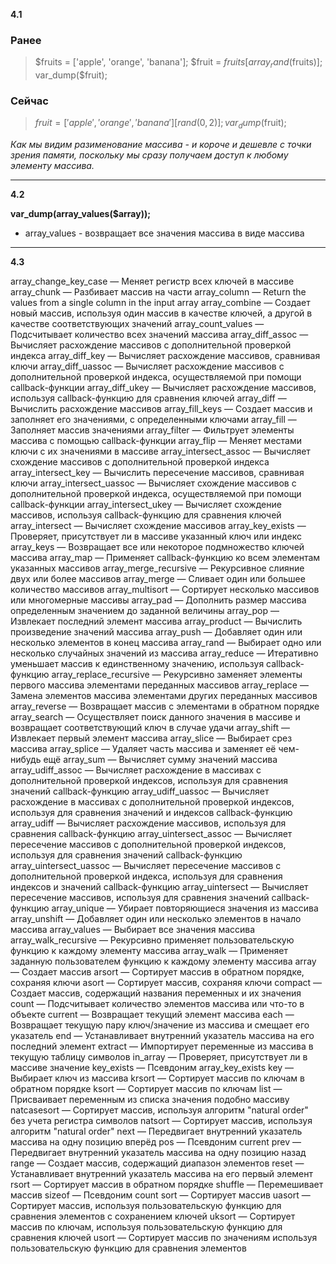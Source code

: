 __4.1__
### Ранее
>$fruits = ['apple', 'orange', 'banana'];
$fruit = $fruits[array_rand($fruits)];
var_dump($fruit);

### Сейчас
>$fruit = ['apple', 'orange', 'banana'][rand(0,2)];
var_dump($fruit);


_Как мы видим разименование массива - и короче и дешевле с точки зрения памяти, поскольку мы сразу получаем доступ к любому элементу массива._
___
__4.2__



__var_dump(array_values($array));__
* array_values - возвращает все значения массива в виде массива
___
__4.3__

array_change_key_case — Меняет регистр всех ключей в массиве
array_chunk — Разбивает массив на части
array_column — Return the values from a single column in the input array
array_combine — Создает новый массив, используя один массив в качестве ключей, а другой в качестве соответствующих значений
array_count_values — Подсчитывает количество всех значений массива
array_diff_assoc — Вычисляет расхождение массивов с дополнительной проверкой индекса
array_diff_key — Вычисляет расхождение массивов, сравнивая ключи
array_diff_uassoc — Вычисляет расхождение массивов с дополнительной проверкой индекса, осуществляемой при помощи callback-функции
array_diff_ukey — Вычисляет расхождение массивов, используя callback-функцию для сравнения ключей
array_diff — Вычислить расхождение массивов
array_fill_keys — Создает массив и заполняет его значениями, с определенными ключами
array_fill — Заполняет массив значениями
array_filter — Фильтрует элементы массива с помощью callback-функции
array_flip — Меняет местами ключи с их значениями в массиве
array_intersect_assoc — Вычисляет схождение массивов с дополнительной проверкой индекса
array_intersect_key — Вычислить пересечение массивов, сравнивая ключи
array_intersect_uassoc — Вычисляет схождение массивов с дополнительной проверкой индекса, осуществляемой при помощи callback-функции
array_intersect_ukey — Вычисляет схождение массивов, используя callback-функцию для сравнения ключей
array_intersect — Вычисляет схождение массивов
array_key_exists — Проверяет, присутствует ли в массиве указанный ключ или индекс
array_keys — Возвращает все или некоторое подмножество ключей массива
array_map — Применяет callback-функцию ко всем элементам указанных массивов
array_merge_recursive — Рекурсивное слияние двух или более массивов
array_merge — Сливает один или большее количество массивов
array_multisort — Сортирует несколько массивов или многомерные массивы
array_pad — Дополнить размер массива определенным значением до заданной величины
array_pop — Извлекает последний элемент массива
array_product — Вычислить произведение значений массива
array_push — Добавляет один или несколько элементов в конец массива
array_rand — Выбирает одно или несколько случайных значений из массива
array_reduce — Итеративно уменьшает массив к единственному значению, используя callback-функцию
array_replace_recursive — Рекурсивно заменяет элементы первого массива элементами переданных массивов
array_replace — Замена элементов массива элементами других переданных массивов
array_reverse — Возвращает массив с элементами в обратном порядке
array_search — Осуществляет поиск данного значения в массиве и возвращает соответствующий ключ в случае удачи
array_shift — Извлекает первый элемент массива
array_slice — Выбирает срез массива
array_splice — Удаляет часть массива и заменяет её чем-нибудь ещё
array_sum — Вычисляет сумму значений массива
array_udiff_assoc — Вычисляет расхождение в массивах с дополнительной проверкой индексов, используя для сравнения значений callback-функцию
array_udiff_uassoc — Вычисляет расхождение в массивах с дополнительной проверкой индексов, используя для сравнения значений и индексов callback-функцию
array_udiff — Вычисляет расхождение массивов, используя для сравнения callback-функцию
array_uintersect_assoc — Вычисляет пересечение массивов с дополнительной проверкой индексов, используя для сравнения значений callback-функцию
array_uintersect_uassoc — Вычисляет пересечение массивов с дополнительной проверкой индекса, используя для сравнения индексов и значений callback-функцию
array_uintersect — Вычисляет пересечение массивов, используя для сравнения значений callback-функцию
array_unique — Убирает повторяющиеся значения из массива
array_unshift — Добавляет один или несколько элементов в начало массива
array_values — Выбирает все значения массива
array_walk_recursive — Рекурсивно применяет пользовательскую функцию к каждому элементу массива
array_walk — Применяет заданную пользователем функцию к каждому элементу массива
array — Создает массив
arsort — Сортирует массив в обратном порядке, сохраняя ключи
asort — Сортирует массив, сохраняя ключи
compact — Создает массив, содержащий названия переменных и их значения
count — Подсчитывает количество элементов массива или что-то в объекте
current — Возвращает текущий элемент массива
each — Возвращает текущую пару ключ/значение из массива и смещает его указатель
end — Устанавливает внутренний указатель массива на его последний элемент
extract — Импортирует переменные из массива в текущую таблицу символов
in_array — Проверяет, присутствует ли в массиве значение
key_exists — Псевдоним array_key_exists
key — Выбирает ключ из массива
krsort — Сортирует массив по ключам в обратном порядке
ksort — Сортирует массив по ключам
list — Присваивает переменным из списка значения подобно массиву
natcasesort — Сортирует массив, используя алгоритм "natural order" без учета регистра символов
natsort — Сортирует массив, используя алгоритм "natural order"
next — Передвигает внутренний указатель массива на одну позицию вперёд
pos — Псевдоним current
prev — Передвигает внутренний указатель массива на одну позицию назад
range — Создает массив, содержащий диапазон элементов
reset — Устанавливает внутренний указатель массива на его первый элемент
rsort — Сортирует массив в обратном порядке
shuffle — Перемешивает массив
sizeof — Псевдоним count
sort — Сортирует массив
uasort — Сортирует массив, используя пользовательскую функцию для сравнения элементов с сохранением ключей
uksort — Сортирует массив по ключам, используя пользовательскую функцию для сравнения ключей
usort — Сортирует массив по значениям используя пользовательскую функцию для сравнения элементов
